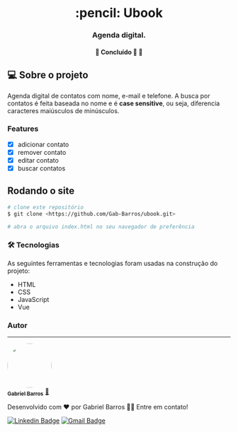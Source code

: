 <h1 align="center">:pencil: Ubook</h1>
<h3 align="center">Agenda digital.</h3>
<h4 align="center"> 
	🚧  Concluído 🚀 🚧
</h4>

## :computer: Sobre o projeto
Agenda digital de contatos com nome, e-mail e telefone. A busca por contatos é feita baseada no nome e é **case sensitive**, ou seja, diferencia caracteres maiúsculos de minúsculos.

### Features

- [x] adicionar contato
- [x] remover contato
- [x] editar contato
- [x] buscar contatos

## Rodando o site

```bash
# clone este repositório
$ git clone <https://github.com/Gab-Barros/ubook.git>

# abra o arquivo index.html no seu navegador de preferência
```

### 🛠 Tecnologias

As seguintes ferramentas e tecnologias foram usadas na construção do projeto:

- HTML
- CSS
- JavaScript
- Vue

### Autor
---

<a href="https://www.linkedin.com/in/gabriel-barros-419bb3208/">
 <img style="border-radius: 50%;" src="https://avatars.githubusercontent.com/u/80299358?s=400&u=d60523eff0aa8ba1986d098c23c440f5d3af5ff2&v=4" width="100px;" alt=""/>
 <br />
 <sub><b>Gabriel Barros</b></sub></a> <a href="https://www.linkedin.com/in/gabriel-barros-419bb3208/" title="Gabriel">🚀</a>


Desenvolvido com ❤️ por Gabriel Barros 👋🏽 Entre em contato!

[![Linkedin Badge](https://img.shields.io/badge/-LinkedIn-blue?style=flat-square&logo=Linkedin&logoColor=white&link=https://www.linkedin.com/in/gabriel-barros-419bb3208/)](https://www.linkedin.com/in/gabriel-barros-419bb3208/)
[![Gmail Badge](https://img.shields.io/badge/-Email-c14438?style=flat-square&logo=Gmail&logoColor=white&link=mailto:gabrielalcantarabarros524@gmail.com)](mailto:gabrielalcantarabarros524@gmail.com)

